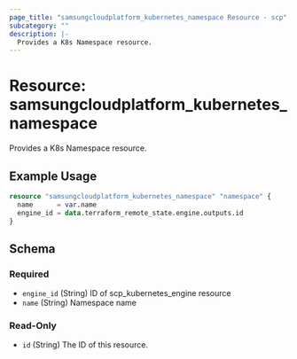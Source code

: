 ```yaml
---
page_title: "samsungcloudplatform_kubernetes_namespace Resource - scp"
subcategory: ""
description: |-
  Provides a K8s Namespace resource.
---
```


# Resource: samsungcloudplatform_kubernetes_namespace

Provides a K8s Namespace resource.


## Example Usage

```terraform
resource "samsungcloudplatform_kubernetes_namespace" "namespace" {
  name      = var.name
  engine_id = data.terraform_remote_state.engine.outputs.id
}
```

<!-- schema generated by tfplugindocs -->
## Schema

### Required

- `engine_id` (String) ID of scp_kubernetes_engine resource
- `name` (String) Namespace name

### Read-Only

- `id` (String) The ID of this resource.

